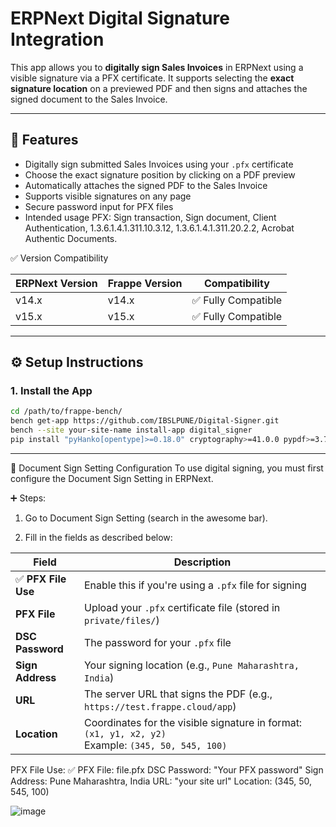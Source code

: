 # ERPNext Digital Signature Integration

This app allows you to **digitally sign Sales Invoices** in ERPNext using a visible signature via a PFX certificate. It supports selecting the **exact signature location** on a previewed PDF and then signs and attaches the signed document to the Sales Invoice.

---

## 🔧 Features

- Digitally sign submitted Sales Invoices using your `.pfx` certificate
- Choose the exact signature position by clicking on a PDF preview
- Automatically attaches the signed PDF to the Sales Invoice
- Supports visible signatures on any page
- Secure password input for PFX files
- Intended usage PFX: Sign transaction, Sign document, Client Authentication, 1.3.6.1.4.1.311.10.3.12, 1.3.6.1.4.1.311.20.2.2, Acrobat Authentic Documents.

✅ Version Compatibility

| ERPNext Version | Frappe Version | Compatibility      |
| --------------- | -------------- | ------------------ |
| v14.x           | v14.x          | ✅ Fully Compatible |
| v15.x           | v15.x          | ✅ Fully Compatible |

---

## ⚙️ Setup Instructions

### 1. Install the App

```bash
cd /path/to/frappe-bench/
bench get-app https://github.com/IBSLPUNE/Digital-Signer.git
bench --site your-site-name install-app digital_signer
pip install "pyHanko[opentype]>=0.18.0" cryptography>=41.0.0 pypdf>=3.7.0
```
---
🔧 Document Sign Setting Configuration
To use digital signing, you must first configure the Document Sign Setting in ERPNext.

➕ Steps:
1. Go to Document Sign Setting (search in the awesome bar).

2. Fill in the fields as described below:

| Field              | Description                                                                                           |
| ------------------ | ----------------------------------------------------------------------------------------------------- |
| ✅ **PFX File Use** | Enable this if you're using a `.pfx` file for signing                                                 |
| **PFX File**       | Upload your `.pfx` certificate file (stored in `private/files/`)                                      |
| **DSC Password**   | The password for your `.pfx` file                                                                     |
| **Sign Address**   | Your signing location (e.g., `Pune Maharashtra, India`)                                               |
| **URL**            | The server URL that signs the PDF (e.g., `https://test.frappe.cloud/app`)                         |
| **Location**       | Coordinates for the visible signature in format: `(x1, y1, x2, y2)`<br>Example: `(345, 50, 545, 100)` |

PFX File Use: ✅
PFX File: file.pfx
DSC Password: "Your PFX password"
Sign Address: Pune Maharashtra, India
URL: "your site url"
Location: (345, 50, 545, 100)

![image](https://github.com/user-attachments/assets/397ba246-aa78-4499-946d-15f94c146748)




